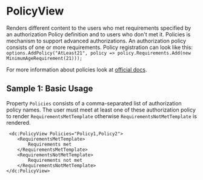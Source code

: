 # PolicyView

Renders different content to the users who met requirements specified by an authorization Policy definition and to users who don't met it.
Policies is mechanism to support advanced authorizations. An authorization policy consists of one or more requirements. Policy registration can look like this: `options.AddPolicy("AtLeast21", policy => policy.Requirements.Add(new MinimumAgeRequirement(21)));`

For more information about policies look at [official docs](https://docs.microsoft.com/en-us/aspnet/core/security/authorization/policies).

## Sample 1: Basic Usage

Property `Policies` consists of a comma-separated list of authorization policy names.
The user must meet at least one of these authorization policy to render `RequirementsMetTemplate` otherwise `RequirementsNotMetTemplate` is rendered.

```DOTHTML
 <dc:PolicyView Policies="Policy1,Policy2">
    <RequirementsMetTemplate>
        Requirements met
    </RequirementsMetTemplate>
    <RequirementsNotMetTemplate>
        Requirements not met
    </RequirementsNotMetTemplate>
</dc:PolicyView>
```